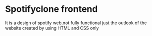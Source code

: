 # Spotifyclone frontend
 It is a design of spotify web,not fully functional just the outlook of the website created by using HTML and CSS only
